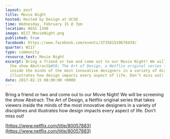 ```yaml
---
layout: post
title: Movie Night
hosted: Hosted by Design at UCSD
time: Wednesday, February 15 @ 7pm
location: H&SS 1346
image: WI17_MovieNight.png
published: true
facebook: https://www.facebook.com/events/373581529678439/
quarter: WI17
type: community
resource_text: Movie Night
excerpt: Bring a friend or two and come out to our Movie Night! We will be screening
  the show Abstract&#58; The Art of Design, a Netflix original series that takes viewers
  inside the minds of the most innovative designers in a variety of disciplines and
  illustrates how design impacts every aspect of life. Don’t miss out!
date: 2017-02-15 08:00:00 +0000
---
```

Bring a friend or two and come out to our Movie Night! We will be screening the show Abstract: The Art of Design, a Netflix original series that takes viewers inside the minds of the most innovative designers in a variety of disciplines and illustrates how design impacts every aspect of life. Don’t miss out!

[https://www.netflix.com/title/80057883](https://www.netflix.com/title/80057883)
